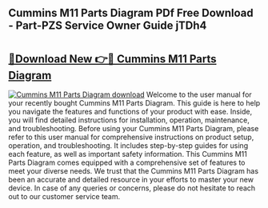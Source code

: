 ## Cummins M11 Parts Diagram PDf Free Download - Part-PZS Service Owner Guide jTDh4

# <h2><a href="http://dfifq4.blite.top/?on=Cummins+M11+Parts+Diagram">🔗Download New 👉🔴 Cummins M11 Parts Diagram</a></h2>

[![Cummins M11 Parts Diagram download](https://i.imgur.com/lujVjoI.png)](http://dfifq4.blite.top/?on=Cummins+M11+Parts+Diagram)
Welcome to the user manual for your recently bought Cummins M11 Parts Diagram. This guide is here to help you navigate the features and functions of your product with ease. Inside, you will find detailed instructions for installation, operation, maintenance, and troubleshooting. Before using your Cummins M11 Parts Diagram, please refer to this user manual for comprehensive instructions on product setup, operation, and troubleshooting. It includes step-by-step guides for using each feature, as well as important safety information. This Cummins M11 Parts Diagram comes equipped with a comprehensive set of features to meet your diverse needs. We trust that the Cummins M11 Parts Diagram has been an accurate and detailed resource in your efforts to master your new device. In case of any queries or concerns, please do not hesitate to reach out to our customer service team.
